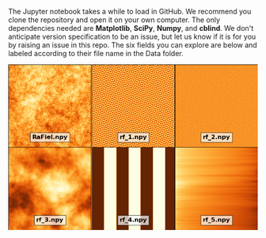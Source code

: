 The Jupyter notebook takes a while to load in GitHub. We recommend you clone the repository and open it on your own computer. The only dependencies needed are **Matplotlib**, **SciPy**, **Numpy**, and **cblind**. We don't anticipate version specification to be an issue, but let us know if it is for you by raising an issue in this repo. The six fields you can explore are below and labeled according to their file name in the Data folder.

<p align="center">
  <img src="6_random_fields.png" alt="6 random fields">
</p>
